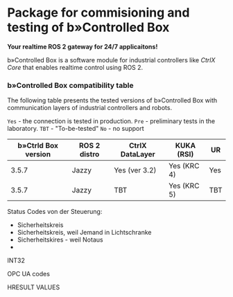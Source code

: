 # Package for commisioning and testing of b»Controlled Box

**Your realtime ROS 2 gateway for 24/7 applicaitons!**

b»Controlled Box is a software module for industrial controllers like *CtrlX Core* that enables realtime control using ROS 2.

### b»Controlled Box compatibility table

The following table presents the tested versions of b»Controlled Box with communication layers of industrial controllers and robots.

`Yes` - the connection is tested in production.
`Pre` - preliminary tests in the laboratory.
`TBT` - "To-be-tested"
`No`  - no support

| b»Ctrld Box version | ROS 2 distro | CtrlX DataLayer  | KUKA (RSI) | UR   |
|---------------------|--------------|------------------|------------|------|
| 3.5.7               | Jazzy        | Yes (ver 3.2)    | Yes (KRC 4)| Yes  |
| 3.5.7               | Jazzy        | TBT              | Yes (KRC 5)| TBT  |




Status Codes von der Steuerung:
- Sicherheitskreis
- Sicherheitskreis, weil Jemand in Lichtschranke
- Sicherheitskires - weil Notaus
-

INT32

OPC UA codes


HRESULT VALUES